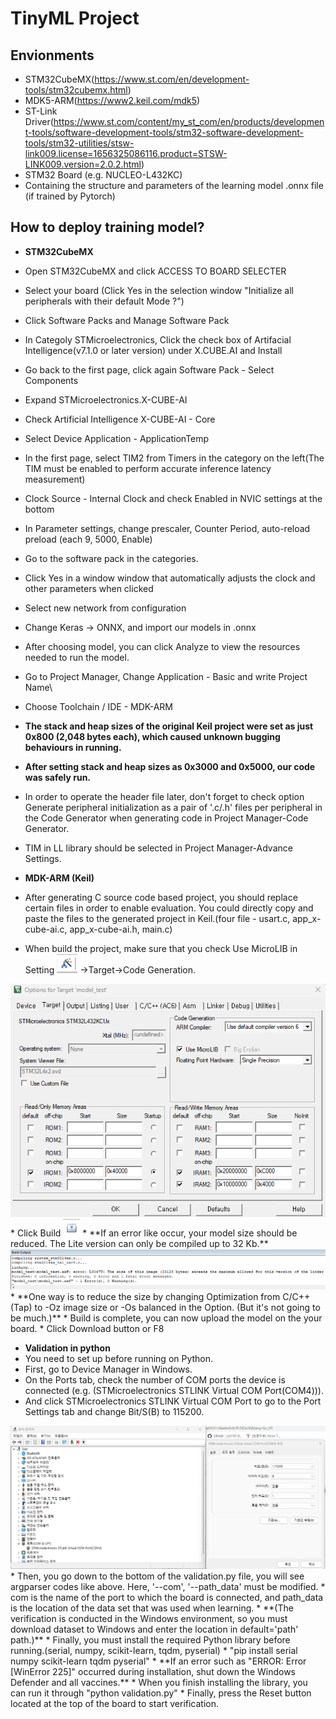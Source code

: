 # TinyML Project

## Envionments
 * STM32CubeMX(https://www.st.com/en/development-tools/stm32cubemx.html)
 * MDK5-ARM(https://www2.keil.com/mdk5)
 * ST-Link Driver(https://www.st.com/content/my_st_com/en/products/development-tools/software-development-tools/stm32-software-development-tools/stm32-utilities/stsw-link009.license=1656325086116.product=STSW-LINK009.version=2.0.2.html)
 * STM32 Board (e.g. NUCLEO-L432KC)
 * Containing the structure and parameters of the learning model .onnx file (if trained by Pytorch)

## How to deploy training model?
 * **STM32CubeMX**  
 * Open STM32CubeMX and click ACCESS TO BOARD SELECTER
 * Select your board (Click Yes in the selection window "Initialize all peripherals with their default Mode ?")
 * Click Software Packs and Manage Software Pack
 * In Categoly STMicroelectronics, Click the check box of Artifacial Intelligence(v7.1.0 or later version) under X.CUBE.AI and Install
 * Go back to the first page, click again Software Pack - Select Components
 * Expand STMicroelectronics.X-CUBE-AI
 * Check Artificial Intelligence X-CUBE-AI - Core
 * Select Device Application - ApplicationTemp
 * In the first page, select TIM2 from Timers in the category on the left(The TIM must be enabled to perform accurate inference latency measurement)
 * Clock Source - Internal Clock and check Enabled in NVIC settings at the bottom
 * In Parameter settings, change prescaler, Counter Period, auto-reload preload (each 9, 5000, Enable)
 * Go to the software pack in the categories.
 * Click Yes in a window window that automatically adjusts the clock and other parameters when clicked
 * Select new network from configuration
 * Change Keras -> ONNX, and import our models in .onnx
 * After choosing model, you can click Analyze to view the resources needed to run the model.
 * Go to Project Manager, Change Application - Basic and write Project Name\
 * Choose Toolchain / IDE - MDK-ARM
 * **The stack and heap sizes of the original Keil project were set as just 0x800 (2,048 bytes each), which caused unknown bugging behaviours in running.**
  * **After setting stack and heap sizes as 0x3000 and 0x5000, our code was safely run.**  
 * In order to operate the header file later, don't forget to check option Generate peripheral initialization as a pair of '.c/.h' files per peripheral in the Code Generator when generating code in Project Manager-Code Generator.
 * TIM in LL library should be selected in Project Manager-Advance Settings.

 * **MDK-ARM (Keil)**
 * After generating C source code based project, you should replace certain files in order to enable evaluation. You could directly copy and paste the files to the generated project in Keil.(four file - usart.c, app_x-cube-ai.c, app_x-cube-ai.h, main.c)
 * When build the project, make sure that you check Use MicroLIB in Setting <img src="img/Option_icon.png"> ->Target->Code Generation.
 <img src="img/option_target.png">
 * Click Build <img src="img/build_icon.png">
 * **If an error like <L6050U: The code size of this image exceeds the maximum allowed for this version...> occur, your model size should be reduced. The Lite version can only be compiled up to 32 Kb.**
 <img src="img/build_error.png">
 * **One way is to reduce the size by changing Optimization from C/C++ (Tap) to -Oz image size or -Os balanced in the Option. (But it's not going to be much.)**
 * Build is complete, you can now upload the model on the your board. 
 * Click Download button or F8

 * **Validation in python**
 * You need to set up before running on Python.
 * First, go to Device Manager in Windows.
 * On the Ports tab, check the number of COM ports the device is connected (e.g. (STMicroelectronics STLINK Virtual COM Port(COM4))).
 * And click STMicroelectronics STLINK Virtual COM Port to go to the Port Settings tab and change Bit/S(B) to 115200.
 <img src="img/Device_manager.png">
 * Then, you go down to the bottom of the validation.py file, you will see argparser codes like above. Here, '--com', '--path_data' must be modified.
 * com is the name of the port to which the board is connected, and path_data is the location of the data set that was used when learning.
 * **(The verification is conducted in the Windows environment, so you must download dataset to Windows and enter the location in default='path' path.)**
 * Finally, you must install the required Python library before running.(serial, numpy, scikit-learn, tqdm, pyserial)
 * "pip install serial numpy scikit-learn tqdm pyserial"
 * **If an error such as "ERROR: Error [WinError 225]" occurred during installation, shut down the Windows Defender and all vaccines.**
 * When you finish installing the library, you can run it through "python validation.py" 
 * Finally, press the Reset button located at the top of the board to start verification.

